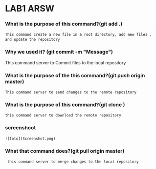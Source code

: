 
# LAB1 ARSW

### What is the purpose of this command?(git add .)
	This command create a new file in a root directory, add new files , and update the repository
### Why we used it? (git commit -m "Message")
This command server to Commit files to the local repository
### What is the purpose of the this command?(git push origin master)
	This command server to send changes to the remote repository
### What is the purpose of this command?(git clone <repository>)
	this command server to download the remote repository
	
### screenshoot
	![foto](Screenshot.png)
	
### What that command does?(git pull origin master)
	 this command server to merge changes to the local repository
	 
